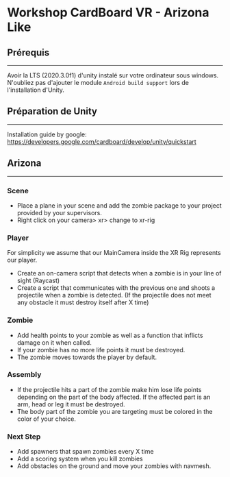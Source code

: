# Workshop CardBoard VR - Arizona Like

## Prérequis
---

Avoir la LTS (2020.3.0f1) d'unity instalé sur votre ordinateur sous windows.
N'oubliez pas d'ajouter le module `Android build support` lors de l'installation d'Unity.

## Préparation de Unity
---
Installation guide by google: <https://developers.google.com/cardboard/develop/unity/quickstart>

## Arizona
---

### Scene

- Place a plane in your scene and add the zombie package to your project provided by your supervisors.
- Right click on your camera> xr> change to xr-rig

### Player

For simplicity we assume that our MainCamera inside the XR Rig represents our player.

- Create an on-camera script that detects when a zombie is in your line of sight (Raycast)
- Create a script that communicates with the previous one and shoots a projectile when a zombie is detected. (If the projectile does not meet any obstacle it must destroy itself after X time)

### Zombie

- Add health points to your zombie as well as a function that inflicts damage on it when called.
- If your zombie has no more life points it must be destroyed.
- The zombie moves towards the player by default.

### Assembly

- If the projectile hits a part of the zombie make him lose life points depending on the part of the body affected. If the affected part is an arm, head or leg it must be destroyed.
- The body part of the zombie you are targeting must be colored in the color of your choice.

### Next Step

- Add spawners that spawn zombies every X time
- Add a scoring system when you kill zombies
- Add obstacles on the ground and move your zombies with navmesh.
